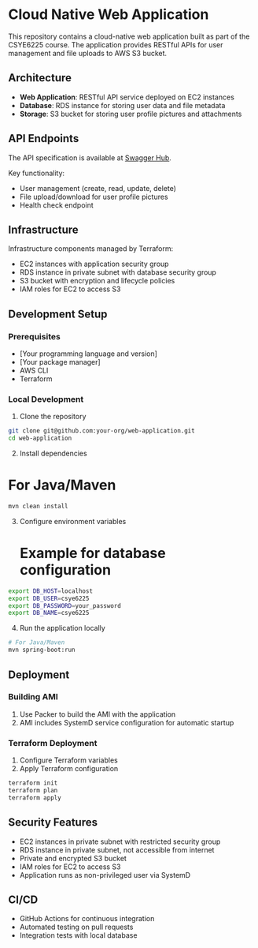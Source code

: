 # Cloud Native Web Application

This repository contains a cloud-native web application built as part of the CSYE6225 course. The application provides RESTful APIs for user management and file uploads to AWS S3 bucket.

## Architecture

- **Web Application**: RESTful API service deployed on EC2 instances
- **Database**: RDS instance for storing user data and file metadata
- **Storage**: S3 bucket for storing user profile pictures and attachments

## API Endpoints

The API specification is available at [Swagger Hub](https://app.swaggerhub.com/apis-docs/csye6225-webapp/cloud-native-webapp/2025.spring.a05).

Key functionality:
- User management (create, read, update, delete)
- File upload/download for user profile pictures
- Health check endpoint

## Infrastructure

Infrastructure components managed by Terraform:
- EC2 instances with application security group
- RDS instance in private subnet with database security group
- S3 bucket with encryption and lifecycle policies
- IAM roles for EC2 to access S3

## Development Setup

### Prerequisites

- [Your programming language and version]
- [Your package manager]
- AWS CLI
- Terraform

### Local Development

1. Clone the repository
```bash
git clone git@github.com:your-org/web-application.git
cd web-application
```

2. Install dependencies
# For Java/Maven
```bash
mvn clean install
```

3. Configure environment variables
   # Example for database configuration
```bash
export DB_HOST=localhost
export DB_USER=csye6225
export DB_PASSWORD=your_password
export DB_NAME=csye6225
```

4. Run the application locally
```bash
# For Java/Maven
mvn spring-boot:run
```

## Deployment

### Building AMI

1. Use Packer to build the AMI with the application
2. AMI includes SystemD service configuration for automatic startup

### Terraform Deployment

1. Configure Terraform variables
2. Apply Terraform configuration
```bash
terraform init
terraform plan
terraform apply
```

## Security Features

- EC2 instances in private subnet with restricted security group
- RDS instance in private subnet, not accessible from internet
- Private and encrypted S3 bucket
- IAM roles for EC2 to access S3
- Application runs as non-privileged user via SystemD

## CI/CD

- GitHub Actions for continuous integration
- Automated testing on pull requests
- Integration tests with local database
